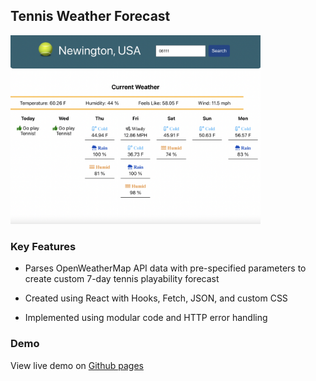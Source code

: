 ## Tennis Weather Forecast

<div>
<img src="/weatherApp.png" alt="speedTyping" width="400">
</div>

### Key Features

* Parses OpenWeatherMap API data with pre-specified parameters to create custom 7-day tennis playability forecast

* Created using React with Hooks, Fetch, JSON, and custom CSS

* Implemented using modular code and HTTP error handling

### Demo

View live demo on [Github pages](https://mvangin.github.io/weatherApp/)
